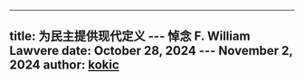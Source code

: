 
---
title: 为民主提供现代定义 --- 悼念 F. William Lawvere
date: October 28, 2024 --- November 2, 2024 
author: [kokic](/kokic.md)
---

<link href="https://fonts.googleapis.com/css2?family=LXGW+WenKai+TC&display=swap" rel="stylesheet">

<style>
.kaiti {
  font-family: "LXGW WenKai TC", serif;
  font-style: normal;
}

em {
  font-family: "Inria Sans", serif;
  font-style: italic;
}
</style>

[](/smaragdina/mourn-lawvere-000A.typ#:html)
